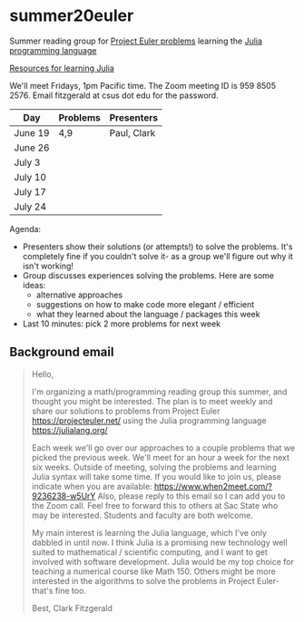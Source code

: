 # summer20euler

Summer reading group for [Project Euler problems](https://projecteuler.net/) learning the [Julia programming language](https://julialang.org/)

[Resources for learning Julia](https://julialang.org/learning/)

We'll meet Fridays, 1pm Pacific time.
The Zoom meeting ID is 959 8505 2576.
Email fitzgerald at csus dot edu for the password.

Day |   Problems |   Presenters
--- |   ------- |   ----------
June 19 |  4,9  |   Paul, Clark 
June 26 |       |
July  3 |       |
July 10 |       |
July 17 |       |
July 24 |       |

Agenda:

- Presenters show their solutions (or attempts!) to solve the problems.
    It's completely fine if you couldn't solve it- as a group we'll figure out why it isn't working!
- Group discusses experiences solving the problems. Here are some ideas:
    - alternative approaches
    - suggestions on how to make code more elegant / efficient
    - what they learned about the language / packages this week
- Last 10 minutes: pick 2 more problems for next week


## Background email

> Hello,
> 
> I'm organizing a math/programming reading group this summer, and thought you might be interested. The plan is to meet weekly and share our solutions to problems from Project Euler https://projecteuler.net/ using the Julia programming language https://julialang.org/
> 
> Each week we'll go over our approaches to a couple problems that we picked the previous week. We'll meet for an hour a week for the next six weeks. Outside of meeting, solving the problems and learning Julia syntax will take some time. If you would like to join us, please indicate when you are available:
> https://www.when2meet.com/?9236238-w5UrY
> Also, please reply to this email so I can add you to the Zoom call. Feel free to forward this to others at Sac State who may be interested. Students and faculty are both welcome.
> 
> My main interest is learning the Julia language, which I've only dabbled in until now. I think Julia is a promising new technology well suited to mathematical / scientific computing, and I want to get involved with software development. Julia would be my top choice for teaching a numerical course like Math 150. Others might be more interested in the algorithms to solve the problems in Project Euler- that's fine too.
> 
> Best,
> Clark Fitzgerald
